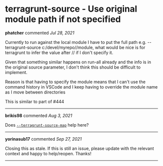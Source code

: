 # terragrunt-source - Use original module path if not specified

**phatcher** commented *Jul 28, 2021*

Currently to run against the local module I have to put the full path e.g. --terragrunt-source c:/devel/myrepo//module, what would be nice is for terragrunt to infer the value after // if I don't specify it.

Given that something similar happens on run-all already and the info is in the original source parameter, I don't think this should be  difficult to implement.

Reason is that having to specify the module means that I can't use the command history in VSCode and I keep having to override the module name as I move between directories

This is similar to part of #444 
<br />
***


**brikis98** commented *Aug 3, 2021*

Does [`--terragrunt-source-map`](https://terragrunt.gruntwork.io/docs/reference/cli-options/#terragrunt-source-map) help here?
***

**yorinasub17** commented *Sep 27, 2021*

Closing this as stale. If this is still an issue, please update with the relevant context and happy to help/reopen. Thanks!
***

